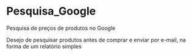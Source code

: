 # Pesquisa_Google
Pesquisa de preços de produtos no Google


Desejo de pesquisar produtos antes de comprar e enviar por e-mail, na forma de um relatório simples
